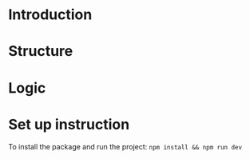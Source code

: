 # Introduction

# Structure

# Logic

# Set up instruction

To install the package and run the project: `npm install && npm run dev` <br>
